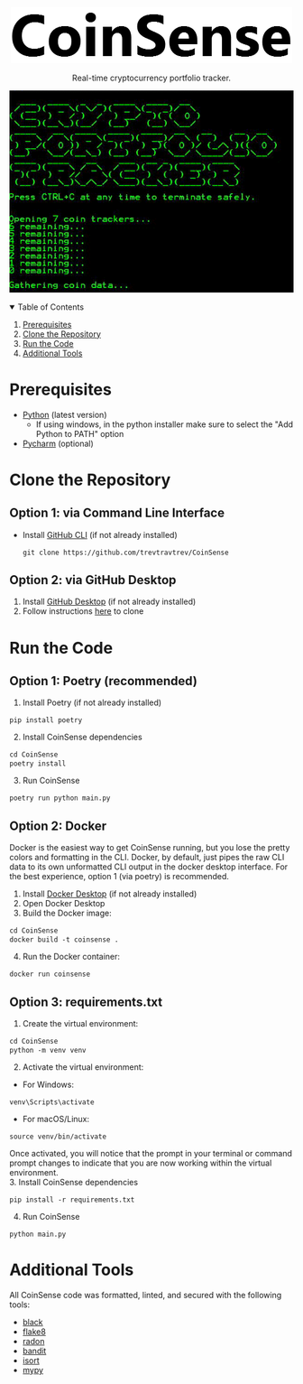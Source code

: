 # <br />
<div align="center">
  <a href="https://github.com/trevtravtrev/CoinSense">
    <img src="logo.png" alt="CoinSense" width="500" height="100">
  </a>

  <p align="center">
    Real-time cryptocurrency portfolio tracker.
    <br/>
  </p>
  <p align="center">
  <a href="https://github.com/trevtravtrev/CoinSense">
    <img src="demo.gif" alt="CoinSense" width="" height="">
  </a>
  </p>
</div>
<details open>
  <summary>Table of Contents</summary>
  <ol>
    <li><a href="#prerequisites">Prerequisites</a></li>
    <li><a href="#clone-the-repository">Clone the Repository</a></li>
    <li><a href="#run-the-code">Run the Code</a></li>
    <li><a href="#additional-tools">Additional Tools</a></li>

  </ol>
</details>

# Prerequisites
- [Python](https://www.python.org/downloads/) (latest version)  
  - If using windows, in the python installer make sure to select the "Add Python to PATH" option  
- [Pycharm](https://www.jetbrains.com/pycharm/download/#section=windows) (optional)


# Clone the Repository
## Option 1: via Command Line Interface
- Install [GitHub CLI](https://cli.github.com/) (if not already installed)
  ```
  git clone https://github.com/trevtravtrev/CoinSense
  ```
## Option 2: via GitHub Desktop
1. Install [GitHub Desktop](https://desktop.github.com/) (if not already installed)  
2. Follow instructions [here](https://docs.github.com/en/desktop/contributing-and-collaborating-using-github-desktop/adding-and-cloning-repositories/cloning-a-repository-from-github-to-github-desktop) to clone
# Run the Code
## Option 1: Poetry (recommended)
1. Install Poetry (if not already installed)
```
pip install poetry
```
2. Install CoinSense dependencies
```
cd CoinSense
poetry install
```
3. Run CoinSense
```
poetry run python main.py
```
## Option 2: Docker
Docker is the easiest way to get CoinSense running, but you lose the pretty colors and formatting in the CLI. Docker, by default, just pipes the raw CLI data to its own unformatted CLI output in the docker desktop interface. For the best experience, option 1 (via poetry) is recommended.  
1. Install [Docker Desktop](https://www.docker.com/products/docker-desktop/) (if not already installed)
2. Open Docker Desktop
3. Build the Docker image:
```
cd CoinSense
docker build -t coinsense .
```

4. Run the Docker container:
```
docker run coinsense
```
## Option 3: requirements.txt
1. Create the virtual environment:
```
cd CoinSense
python -m venv venv
```
2. Activate the virtual environment:
- For Windows:
```
venv\Scripts\activate
```
- For macOS/Linux:
```
source venv/bin/activate
```
Once activated, you will notice that the prompt in your terminal or command prompt changes to indicate that you are now working within the virtual environment.  
3. Install CoinSense dependencies
```
pip install -r requirements.txt
```
4. Run CoinSense
```
python main.py
```

# Additional Tools
All CoinSense code was formatted, linted, and secured with the following tools:
- [black](https://black.readthedocs.io/en/stable/)
- [flake8](https://flake8.pycqa.org/en/latest/)
- [radon](https://radon.readthedocs.io/en/latest/)
- [bandit](https://bandit.readthedocs.io/en/latest/)
- [isort](https://pycqa.github.io/isort/)
- [mypy](https://mypy.readthedocs.io/en/stable/)


